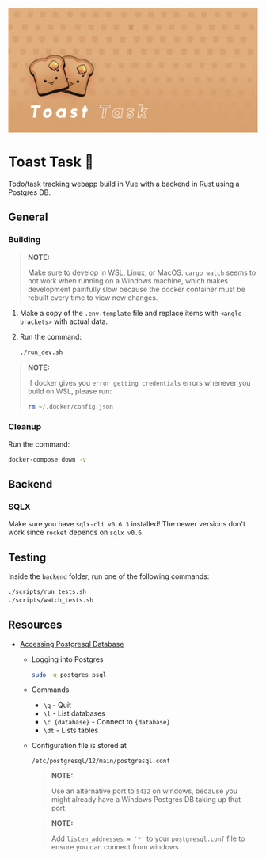 ![Banner](web/public/banner.png)

# Toast Task 🍞

Todo/task tracking webapp build in Vue with a backend in Rust using a Postgres DB.

## General

### Building

> **NOTE:**
> 
> Make sure to develop in WSL, Linux, or MacOS. `cargo watch` seems to not work when running on a Windows machine,
> which makes development painfully slow because the docker container must be rebuilt every time to view new changes.

1) Make a copy of the `.env.template` file and replace items with `<angle-brackets>` with actual data.

2) Run the command:
   
    ```bash
    ./run_dev.sh
    ```

> **NOTE:**
> 
> If docker gives you `error getting credentials` errors whenever
> you build on WSL, please run:
> 
> ```bash
> rm ~/.docker/config.json
> ```

### Cleanup

Run the command:

```bash
docker-compose down -v
```

## Backend

### SQLX

Make sure you have `sqlx-cli v0.6.3` installed! The newer versions don't work since `rocket` depends on `sqlx v0.6`.

## Testing 

Inside the `backend` folder, run one of the following commands:

```bash
./scripts/run_tests.sh
./scripts/watch_tests.sh
```

## Resources

- [Accessing Postgresql Database](https://www.cherryservers.com/blog/how-to-install-and-setup-postgresql-server-on-ubuntu-20-04)
  - Logging into Postgres 
    
    ```bash
    sudo -u postgres psql
    ```

  - Commands
  
    - `\q` - Quit
    - `\l` - List databases
    - `\c {database}` - Connect to `{database}`
    - `\dt` - Lists tables
    
  - Configuration file is stored at

    ```
    /etc/postgresql/12/main/postgresql.conf
    ```

    > **NOTE:**
    >
    > Use an alternative port to `5432` on windows,
    > because you might already have a Windows Postgres DB
    > taking up that port.

    > **NOTE:**
    > 
    > Add `listen_addresses = '*'` to your `postgresql.conf`
    > file to ensure you can connect from windows